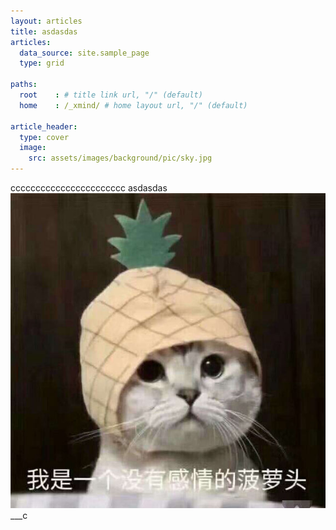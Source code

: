 ```yaml
---
layout: articles
title: asdasdas
articles:
  data_source: site.sample_page
  type: grid

paths:
  root    : # title link url, "/" (default)
  home    : /_xmind/ # home layout url, "/" (default)

article_header:
  type: cover
  image:
    src: assets/images/background/pic/sky.jpg
---
```

ccccccccccccccccccccccc
asdasdas
![aa](assets/images/self_inf/boluotou.jpg)
___c
